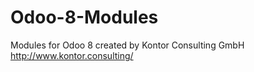 # Odoo-8-Modules
Modules for Odoo 8 created by Kontor Consulting GmbH
http://www.kontor.consulting/
